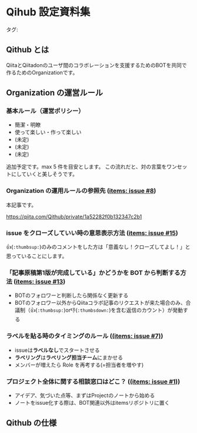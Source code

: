 # Qihub 設定資料集

タグ: 

## Qithub とは

QiitaとQiitadonのユーザ間のコラボレーションを支援するためのBOTを共同で作るためのOrganizationです。

## Organization の運営ルール

### 基本ルール（運営ポリシー）

- 簡潔・明瞭
- 使って楽しい・作って楽しい
- (未定)
- (未定)
- (未定)

追加予定です。max 5 件を目安とします。
この流れだと、対の言葉をワンセットにしていくと美しそうです。

### Organization の運用ルールの参照先 ([items: issue #8](https://github.com/Qithub-BOT/items/issues/8))

本記事です。

https://qiita.com/Qithub/private/1a52282f0b132347c2b1 

### issue をクローズしていい時の意思表示方法 ([items: issue #15](https://github.com/Qithub-BOT/items/issues/15))

:thumbsup:(`:thumbsup:`)のみのコメントをした方は「意義なし！クローズしてよし！」と思っていることにします。

### 「記事原稿第1版が完成している」かどうかを BOT から判断する方法 ([items: issue #13](https://github.com/Qithub-BOT/items/issues/13))

- BOTのフォロワーと判断したら関係なく更新する
- BOTのフォロワー以外からQiitaコラボ記事のリクエストが来た場合のみ、合議制（:thumbsup:(`:thumbsup:`)or:thumbsdown:(`:thumbsdown:`)を含む返信のカウント）が発動する

### ラベルを貼る時のタイミングのルール ([(items: issue #7)](https://github.com/Qithub-BOT/items/issues/7))

- issueは**ラベルなし**でスタートさせる
- **ラベリング**は**ラベリング担当チーム**にまかせる
- メンバーが増えたら Role を再考する(=担当者を増やす)

### プロジェクト全体に関する相談窓口はどこ？ ([(items: issue #1)](https://github.com/Qithub-BOT/items/issues/1))

- アイデア、気づいた点等、まずはProjectのノートから始める
- ノートをissue化する際は、BOT関連以外はitemsリポジトリに置く

## Qithub の仕様
